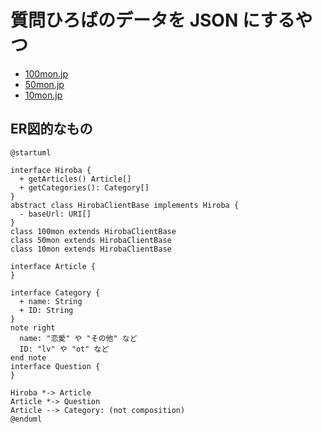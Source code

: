 # 質問ひろばのデータを JSON にするやつ

- [100mon.jp](100mon.jp)
- [50mon.jp](50mon.jp)
- [10mon.jp](10mon.jp)

## ER図的なもの

```puml
@startuml

interface Hiroba {
  + getArticles() Article[]
  + getCategories(): Category[]
}
abstract class HirobaClientBase implements Hiroba {
  - baseUrl: URI[] 
}
class 100mon extends HirobaClientBase
class 50mon extends HirobaClientBase
class 10mon extends HirobaClientBase

interface Article {
}

interface Category {
  + name: String
  + ID: String
}
note right
  name: "恋愛" や "その他" など
  ID: "lv" や "ot" など 
end note
interface Question {
}

Hiroba *-> Article
Article *-> Question
Article --> Category: (not composition)
@enduml
```
